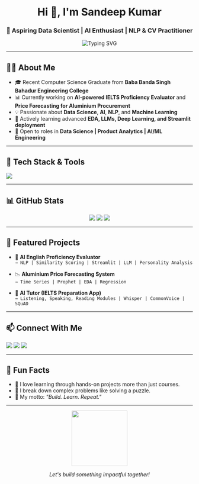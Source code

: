 <h1 align="center">Hi 👋, I'm Sandeep Kumar</h1>
<h3 align="center">🚀 Aspiring Data Scientist | AI Enthusiast | NLP & CV Practitioner</h3>

<p align="center">
  <img src="https://readme-typing-svg.demolab.com?font=Fira+Code&weight=500&pause=1000&color=36BCF7&center=true&vCenter=true&width=435&lines=Turning+Data+into+Decisions;AI+for+Impact;Always+Learning+%26+Building..." alt="Typing SVG" />
</p>

---

## 🧑‍💻 About Me

- 🎓 Recent Computer Science Graduate from **Baba Banda Singh Bahadur Engineering College**
- 📊 Currently working on **AI-powered IELTS Proficiency Evaluator** and **Price Forecasting for Aluminium Procurement**
- 💡 Passionate about **Data Science**, **AI**, **NLP**, and **Machine Learning**
- 🌱 Actively learning advanced **EDA, LLMs, Deep Learning, and Streamlit deployment**
- 💼 Open to roles in **Data Science | Product Analytics | AI/ML Engineering**

---

## 🔧 Tech Stack & Tools

<p align="left">
  <img src="https://skillicons.dev/icons?i=python,postgres,sqlite,git,github,vscode,html,css,js,streamlit,tensorflow,pytorch" />
</p>

---

## 📊 GitHub Stats

<p align="center">
  <img src="https://github-readme-stats.vercel.app/api?username=Sandeep-Kumar&show_icons=true&theme=radical&hide_border=true" />
  <img src="https://github-readme-streak-stats.herokuapp.com/?user=Sandeep-Kumar&theme=radical&hide_border=true" />
  <img src="https://github-readme-stats.vercel.app/api/top-langs/?username=Sandeep-Kumar&layout=compact&theme=radical&hide_border=true" />
</p>

---

## 🌟 Featured Projects

- 🔬 **AI English Proficiency Evaluator**  
  `→ NLP | Similarity Scoring | Streamlit | LLM | Personality Analysis`

- 📉 **Aluminium Price Forecasting System**  
  `→ Time Series | Prophet | EDA | Regression`

- 🧠 **AI Tutor (IELTS Preparation App)**  
  `→ Listening, Speaking, Reading Modules | Whisper | CommonVoice | SQuAD`

---

## 📫 Connect With Me

<p align="left">
  <a href="https://www.linkedin.com/in/sandeep-kumar-ai/" target="_blank"><img src="https://img.shields.io/badge/-LinkedIn-blue?style=for-the-badge&logo=Linkedin" /></a>
  <a href="mailto:sandeep.email@example.com"><img src="https://img.shields.io/badge/-Gmail-red?style=for-the-badge&logo=gmail&logoColor=white" /></a>
  <a href="https://github.com/Sandeep-Kumar" target="_blank"><img src="https://img.shields.io/badge/-GitHub-black?style=for-the-badge&logo=github" /></a>
</p>

---

## 📌 Fun Facts

- 🧠 I love learning through hands-on projects more than just courses.
- 🧩 I break down complex problems like solving a puzzle.
- 🎯 My motto: *"Build. Learn. Repeat."*

---

<p align="center">
  <img src="https://media.giphy.com/media/QssGEmpkyEOhBCb7e1/giphy.gif" width="150" />
</p>
<p align="center"><i>Let's build something impactful together!</i></p>
